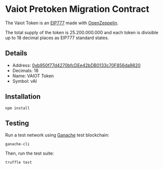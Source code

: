 # Vaiot Pretoken Migration Contract

The Vaiot Token is an [EIP777](https://github.com/ethereum/EIPs/blob/master/EIPS/eip-777.md) made with [OpenZeppelin](https://github.com/openzeppelin/openzeppelin-contracts).

The total supply of the token is 25.200.000.000 and each token is divisible up to 18 decimal places as EIP777 standard states.

## Details
- Address: [0xb950f77d4270bfcDEe42bDB0133c70F856da9820](https://etherscan.io/token/0xb950f77d4270bfcDEe42bDB0133c70F856da9820)
- Decimals: 18
- Name: VAIOT Token
- Symbol: vAI

## Installation
```
npm install
```

## Testing
Run a test network using [Ganache](https://www.trufflesuite.com/ganache) test blockchain:
```
ganache-cli
```

Then, run the test suite:
```
truffle test
```
